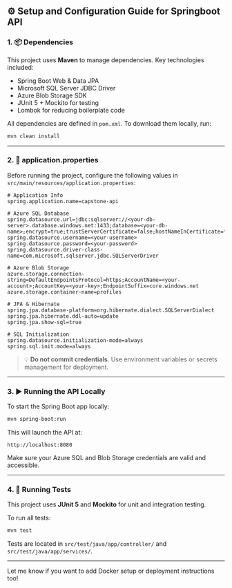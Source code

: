 ## ⚙️ Setup and Configuration Guide for Springboot API

### 1. 📦 Dependencies

This project uses **Maven** to manage dependencies. Key technologies included:

- Spring Boot Web & Data JPA
- Microsoft SQL Server JDBC Driver
- Azure Blob Storage SDK
- JUnit 5 + Mockito for testing
- Lombok for reducing boilerplate code

All dependencies are defined in `pom.xml`. To download them locally, run:

```bash
mvn clean install
```

---

### 2. 🔐 application.properties

Before running the project, configure the following values in `src/main/resources/application.properties`:

```properties
# Application Info
spring.application.name=capstone-api

# Azure SQL Database
spring.datasource.url=jdbc:sqlserver://<your-db-server>.database.windows.net:1433;database=<your-db-name>;encrypt=true;trustServerCertificate=false;hostNameInCertificate=*.database.windows.net;loginTimeout=30;
spring.datasource.username=<your-username>
spring.datasource.password=<your-password>
spring.datasource.driver-class-name=com.microsoft.sqlserver.jdbc.SQLServerDriver

# Azure Blob Storage
azure.storage.connection-string=DefaultEndpointsProtocol=https;AccountName=<your-account>;AccountKey=<your-key>;EndpointSuffix=core.windows.net
azure.storage.container-name=profiles

# JPA & Hibernate
spring.jpa.database-platform=org.hibernate.dialect.SQLServerDialect
spring.jpa.hibernate.ddl-auto=update
spring.jpa.show-sql=true

# SQL Initialization
spring.datasource.initialization-mode=always
spring.sql.init.mode=always
```

> 💡 **Do not commit credentials**. Use environment variables or secrets management for deployment.

---

### 3. ▶️ Running the API Locally

To start the Spring Boot app locally:

```bash
mvn spring-boot:run
```

This will launch the API at:

```
http://localhost:8080
```

Make sure your Azure SQL and Blob Storage credentials are valid and accessible.

---

### 4. 🧪 Running Tests

This project uses **JUnit 5** and **Mockito** for unit and integration testing.

To run all tests:

```bash
mvn test
```

Tests are located in `src/test/java/app/controller/` and `src/test/java/app/services/`.

---

Let me know if you want to add Docker setup or deployment instructions too!
